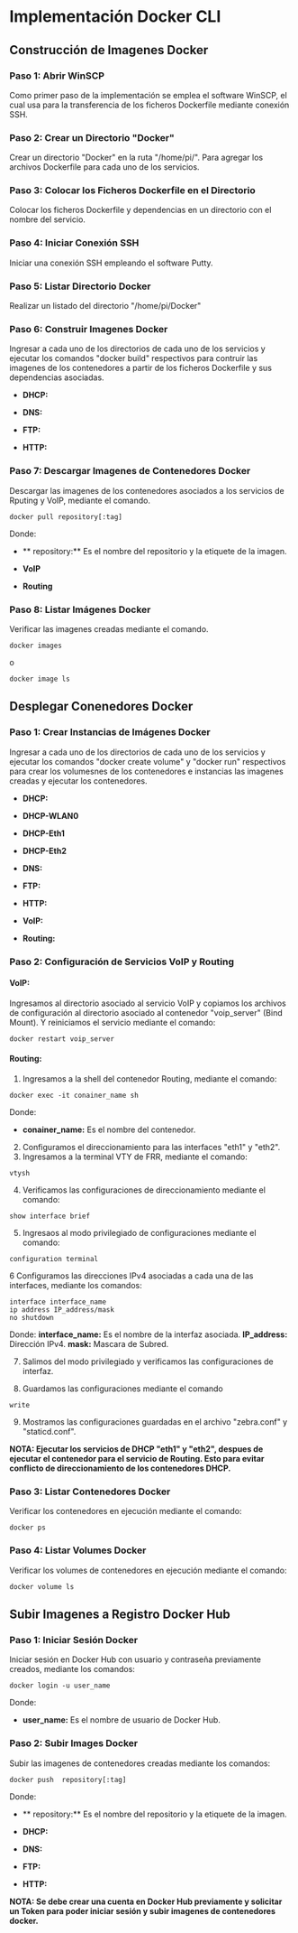 # Implementación Docker CLI
## Construcción de Imagenes Docker
### Paso 1: Abrir WinSCP
Como primer paso de la implementación se emplea el software WinSCP, el cual usa para la transferencia de los ficheros Dockerfile mediante conexión SSH.



### Paso 2: Crear un Directorio "Docker" 
Crear un directorio "Docker" en la ruta "/home/pi/". Para agregar los archivos Dockerfile para cada uno de los servicios.



### Paso 3: Colocar los Ficheros Dockerfile en el Directorio
Colocar los ficheros Dockerfile y dependencias en un directorio con el nombre del servicio.



### Paso 4: Iniciar Conexión SSH 
Iniciar una conexión SSH empleando el software Putty.



### Paso 5: Listar Directorio Docker
Realizar un listado del directorio "/home/pi/Docker"



### Paso 6: Construir Imagenes Docker
Ingresar a cada uno de los directorios de cada uno de los servicios y ejecutar los comandos "docker build" respectivos para contruir las imagenes de los contenedores a partir de los ficheros Dockerfile y sus dependencias asociadas.
- **DHCP:**



- **DNS:**


- **FTP:**



- **HTTP:**



### Paso 7: Descargar Imagenes de Contenedores Docker
Descargar las imagenes de los contenedores asociados a los servicios de Rputing y VoIP, mediante el comando.

```shell
docker pull repository[:tag]
```
Donde:
- ** repository:** Es el nombre del repositorio y la etiquete de la imagen.
- **VoIP**

- **Routing**



### Paso 8: Listar Imágenes Docker 
Verificar las imagenes creadas mediante el comando.

```shell
docker images
```
o
```shell
docker image ls
```

## Desplegar Conenedores Docker

### Paso 1: Crear Instancias de Imágenes Docker
Ingresar a cada uno de los directorios de cada uno de los servicios y ejecutar los comandos "docker create volume" y "docker run" respectivos para crear los volumesnes de los contenedores e instancias las imagenes creadas y ejecutar los contenedores.
   
- **DHCP:**
- **DHCP-WLAN0**


- **DHCP-Eth1**



- **DHCP-Eth2**



- **DNS:**



- **FTP:**



- **HTTP:**



- **VoIP:**



- **Routing:**




### Paso 2: Configuración de Servicios VoIP y Routing
#### VoIP:
Ingresamos al directorio asociado al servicio VoIP y copiamos los archivos de configuración al directorio asociado al contenedor "voip_server" (Bind Mount).
Y reiniciamos el servicio mediante el comando:

```shell
docker restart voip_server
```


#### Routing:
1. Ingresamos a la shell del contenedor Routing, mediante el comando:

```shell
docker exec -it conainer_name sh
```
Donde:
- **conainer_name:** Es el nombre del contenedor.

2. Configuramos el direccionamiento para las interfaces "eth1" y "eth2".
3. Ingresamos a la terminal VTY de FRR, mediante el comando:

```shell
vtysh
```

4. Verificamos las configuraciones de direccionamiento mediante el comando:

```shell
show interface brief
```

5. Ingresaos al modo privilegiado de configuraciones mediante el comando:

```shell
configuration terminal
```

6 Configuramos las direcciones IPv4 asociadas a cada una de las interfaces, mediante los comandos:

```shell
interface interface_name
ip address IP_address/mask
no shutdown
```

Donde:
**interface_name:** Es el nombre de la interfaz asociada.
**IP_address:** Dirección IPv4.
**mask:** Mascara de Subred.

7. Salimos del modo privilegiado y verificamos las configuraciones de interfaz.


8. Guardamos las configuraciones mediante el comando

```shell
write
```

9. Mostramos las configuraciones guardadas en el archivo "zebra.conf" y "staticd.conf".



**NOTA: Ejecutar los servicios de DHCP "eth1" y "eth2", despues de ejecutar el contenedor para el servicio de Routing. Esto para evitar conflicto de direccionamiento de los contenedores DHCP.**

### Paso 3: Listar Contenedores Docker
Verificar los contenedores en ejecución mediante el comando:

```shell
docker ps
```

### Paso 4: Listar Volumes Docker
Verificar los volumes de contenedores en ejecución mediante el comando:

```shell
docker volume ls
```


## Subir Imagenes a Registro Docker Hub
### Paso 1: Iniciar Sesión Docker
Iniciar sesión en Docker Hub con usuario y contraseña previamente creados, mediante los comandos:

```shell
docker login -u user_name
```

Donde:
- **user_name:** Es el nombre de usuario de Docker Hub.
### Paso 2: Subir Images Docker
Subir las imagenes de contenedores creadas mediante los comandos:

```shell
docker push  repository[:tag]
```

Donde:
- ** repository:** Es el nombre del repositorio y la etiquete de la imagen.
- **DHCP:**



- **DNS:**

  

- **FTP:**
  


- **HTTP:**
  

**NOTA: Se debe crear una cuenta en Docker Hub previamente y solicitar un Token para poder iniciar sesión y subir imagenes de contenedores docker.**
